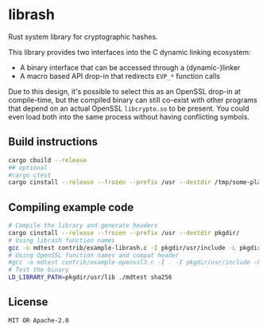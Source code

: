 # librash

Rust system library for cryptographic hashes.

This library provides two interfaces into the C dynamic linking ecosystem:

- A binary interface that can be accessed through a (dynamic-)linker
- A macro based API drop-in that redirects `EVP_*` function calls

Due to this design, it's possible to select this as an OpenSSL drop-in at
compile-time, but the compiled binary can still co-exist with other programs
that depend on an actual OpenSSL `libcrypto.so` to be present. You could even
load both into the same process without having conflicting symbols.

## Build instructions

```sh
cargo cbuild --release
## optional
#cargo ctest
cargo cinstall --release --frozen --prefix /usr --destdir /tmp/some-place
```

## Compiling example code

```sh
# Compile the library and generate headers
cargo cinstall --release --frozen --prefix /usr --destdir pkgdir/
# Using librash function names
gcc -o mdtest contrib/example-librash.c -I pkgdir/usr/include -L pkgdir/usr/lib/ -lrash
# Using OpenSSL function names and compat header
#gcc -o mdtest contrib/example-openssl3.c -I . -I pkgdir/usr/include -L pkgdir/usr/lib/ -lrash
# Test the binary
LD_LIBRARY_PATH=pkgdir/usr/lib ./mdtest sha256
```

## License

`MIT OR Apache-2.0`
